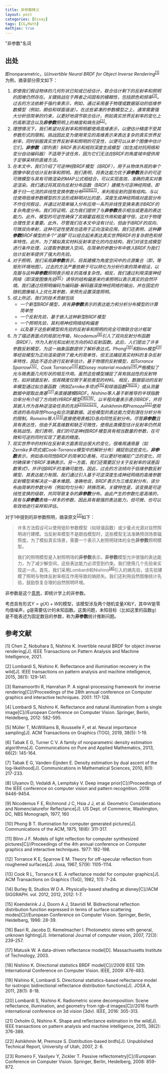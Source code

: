 ```yaml
---
title: 非参数释义
layout: post
categories: [Essay]
tags: [CG,Math]
mathjax: true
---
```


"非参数"名词

<!-- more -->

## 出处


即nonparametric，以*Invertible Neural BRDF for Object Inverse Rendering*<sup><a class=n href="#ref1">[1]</a></sup>为例，摘录部分原文如下：

1. *即使我们假设物体的几何形状已知或已经估计，联合估计剩下的反射率和照明的困难仍然存在。关键挑战在于两者之间固有的模糊性，包括颜色和频率<sup><a class=n href="#ref3">[3]</a></sup>。过去的方法依赖于强约束表示，例如，通过采用基于物理或数据驱动的低维参数模型（例如，朗伯和球面谐波）。在这些紧凑的参数模型之上，通常需要强大分析但简单的约束，以更好地调节联合估计，例如真实世界反射率的变化上的高斯混合以及**非参数**照明上的梯度和熵先验<sup><a class=n href="#ref2">[2]</a></sup>。*
2. *理想情况下，我们希望对反射率和照明都使用高维表示，以便估计精度不受其参数形式的限制。挑战因此变为使用常见的高维表示来表达复杂的真实世界反射率，同时驯服真实世界反射率和照明的可变性，以便可以从单个图像中估计它们。**非参数**（即列表）BRDF表示和规则深度生成模型（如生成对抗网络和变分自动编码器）不适用于该任务，因为它们无法在BRDF的角度域中提供用于足够采样的直接方法。*
3. *在本文中，我们介绍了可逆神经BRDF模型（iBRDF），用于从物体外观的单个图像中联合估计反射率和照明。我们表明，将表达能力优于**非参数**表示的可逆可微模型与具有可微渲染的MAP公式相结合，可以实现高效、准确的真实对象逆渲染。我们通过将其双向反射分布函数（BRDF）建模为可逆神经网络，即基于归一化流的非线性变换参数分布<sup><a class=n href="#ref5">[5]</a></sup><sup><a class=n href="#ref6">[6]</a></sup><sup><a class=n href="#ref7">[7]</a></sup>，来利用反射的固有结构。与以往使用低维参数模型的方法形成鲜明对比的是，深度生成神经网络对底层分布不作任何假设，并通过对简单输入分布应用一系列非线性变换来表示BRDF的复杂角度分布。我们将证明，这为我们提供了与**非参数**表示相当或更高的表达能力。此外，模型的可逆性确保了亥姆霍兹相互作用和能量守恒，这对于物理合理性至关重要。此外，尽管我们在本文中没有讨论，但由于iBRDF的双向、可微双向单射，这种可逆性使其也适用于正向渲染应用。我们还表明，这种**非参数**BRDF模型的多个“波瓣”可以组合起来表达真实世界BRDF的复杂颜色和频率特性。此外，为了模拟真实材料反射率变化的内在结构，我们对该生成模型进行条件处理，以提取参数嵌入空间。在简单的参数分布中嵌入BRDF为我们估计反射率提供了强大的先验。*
4. *对于照明，我们采用**非参数**表示，将其建模为角度空间中的点源集合（即，等矩形环境地图）。过去的方法严重依赖于可以转化为分析约束的简单假设，以克服与这种**非参数**照明表示相关的高维复杂性。相反，我们通过利用深度神经网络（即深度图像先验<sup><a class=n href="#ref8">[8]</a></sup>）诱导的结构偏差来约束照明以表示真实的自然环境。我们通过将照明编码为编码器-解码器深度神经网络的输出，并在固定的随机图像输入上优化其参数，来预先设置深度照明。*
5. *综上所述，我们的技术贡献包括*
   - *一个新型BRDF模型，具有**非参数**表示的表达能力和分析分布模型的计算简单性*
   - *一个反射先验，基于嵌入这种新型BRDF模型*
   - *一个照明先验，其利用神经网络结构偏差*
   - *以及基于这些新模型和先验的反射率和照明的完全可微联合估计框架*
6. *为了描述表面点的局部光传输，Nicodemus<sup><a class=n href="#ref9">[9]</a></sup>引入了双向反射分布函数（BRDF），作为入射光和出射光方向的4D反射函数。此后，人们提出了许多参数反射模型，为这一抽象函数提供了解析表达式。Phong<sup><a class=n href="#ref10">[10]</a></sup>和Blinn模型<sup><a class=n href="#ref11">[11]</a></sup>等经验模型为正向渲染提供了极大的简单性，但无法捕捉真实材料的复杂反射率特性，因此不适合进行反射率估计。基于物理的反射模型，如Torrance Sparrow<sup><a class=n href="#ref12">[12]</a></sup>、Cook Torrance<sup><a class=n href="#ref13">[13]</a></sup>和Disney material models<sup><a class=n href="#ref14">[14]</a></sup>严格模拟了光与微表面几何形状的相互作用。虽然这些模型捕捉了具有挑战性的反射特性，如非镜面反射，但其精度仅限于某些类型的材料。*
   *相反，数据驱动的反射率模型通过拟合基函数（例如Zernike多项式<sup><a class=n href="#ref15">[15]</a></sup>和球谐函数<sup><a class=n href="#ref16">[16]</a></sup><sup><a class=n href="#ref3">[3]</a></sup>）或从测量数据中提取此类基<sup><a class=n href="#ref17">[17]</a></sup>来直接建模BRDF。Nishino等人基于新推导的半球指数功率分布介绍了方向统计BRDF模型<sup><a class=n href="#ref18">[18]</a></sup><sup><a class=n href="#ref19">[19]</a></sup>，以半程向量表示表示BRDF，并将其嵌入作为各种逆渲染任务的先验<sup><a class=n href="#ref20">[20]</a></sup><sup><a class=n href="#ref2">[2]</a></sup><sup><a class=n href="#ref21">[21]</a></sup>。Ashikhmin和Premoze<sup><a class=n href="#ref22">[22]</a></sup>使用改进的各向异性Phong拟合测量数据。这些模型的表达能力受到潜在分析分布的限制。Romeiro等人<sup><a class=n href="#ref23">[23]</a></sup>直接使用表格2D各向同性反射分布。尽管**非参数**且具有表达性，但由于其高维数和缺乏可微性，使用此类模型估计反射率仍然具有挑战性。我们表明，我们的可逆神经BRDF模型具有相当数量的参数，在可微和可逆的同时实现了更高的精度。*
7. *现实世界中的材料在反射率方面表现出很大的变化，很难用通用基（如Zernike多项式或Cook-Torrance模型中的解析分布）捕捉到这些变化。**非参数**表示，例如各向同性BRDF的简单3D表格，可以更好地捕捉广泛的变化，同时确保单个BRDF准确表示。另一方面，我们还需要区分关于反射率的误差函数等式1，并评估BRDF的准确可能性。因此，过去的方法倾向于低维参数反射模型，其表达能力有限。我们通过引入基于可逆深度生成神经网络的高维参数反射模型来解决这一基本难题。准确地说，BRDF表示为三维反射分布，该分布由简单的参数分布（例如均匀分布）转换而来。关键特性是，该变换是可逆线性变换的级联，共同导致复杂的**非参数**分布。由此产生的参数化是高维的，具有与**非参数**表格一样多的参数，因此具有极强的表达能力，但可微，也可以有效地进行采样和评估。*

对于1中提到的非参数照明，摘录原文<sup><a class=n href="#ref2">[2]</a></sup>如下：

> 许多方法假设可以使用低阶参数模型（如球谐函数）或少量点光源对自然照明进行建模。当反射率模型不是朗伯模型时，这些模型无法准确预测场景辐照度。为了模拟真实场景，需要一个表示入射照明球体的全色**非参数**照明模型。
>
> 我们的照明模型是入射照明场的**非参数**表示。**非参数**模型允许很强的表达能力，为了减少解空间，这些表达能力必须受到约束。我们使用几个先验来实现这一点。首先，我们采用Lombardi和Nishino<sup><a class=n href="#ref4">[4]</a></sup>引入的熵先验，该先验建模了照明与物体反射率相互作用导致的熵损失。我们还利用自然图像统计先验，鼓励恢复合理的自然照明环境。

非参数是这个[意思](https://zhuanlan.zhihu.com/p/350307389)，即统计学上的非参数。

考虑具有形式$Y=g(X)+W$的模型，该模型涉及两个随机变量$X$和$Y$，其中$W$是零均值噪声，$g$是需要估计的未知函数。这类问题，未知目标（比如这里的函数g）是不能表述为固定数目的参数，称为**非参数**统计推断问题。



## 参考文献

<a name="ref1">[1] Chen Z, Nobuhara S, Nishino K. Invertible neural BRDF for object inverse rendering[J]. IEEE Transactions on Pattern Analysis and Machine Intelligence, 2021.</a>

<a name="ref2">[2] Lombardi S, Nishino K. Reflectance and illumination recovery in the wild[J]. IEEE transactions on pattern analysis and machine intelligence, 2015, 38(1): 129-141.</a>

<a name="ref3">[3] Ramamoorthi R, Hanrahan P. A signal-processing framework for inverse rendering[C]//Proceedings of the 28th annual conference on Computer graphics and interactive techniques. 2001: 117-128.</a>

<a name="ref4">[4] Lombardi S, Nishino K. Reflectance and natural illumination from a single image[C]//European Conference on Computer Vision. Springer, Berlin, Heidelberg, 2012: 582-595.</a>

<a name="ref5">[5] Müller T, McWilliams B, Rousselle F, et al. Neural importance sampling[J]. ACM Transactions on Graphics (TOG), 2019, 38(5): 1-19.</a>

<a name="ref6">[6] Tabak E G, Turner C V. A family of nonparametric density estimation algorithms[J]. Communications on Pure and Applied Mathematics, 2013, 66(2): 145-164.</a>

<a name="ref7">[7] Tabak E G, Vanden-Eijnden E. Density estimation by dual ascent of the log-likelihood[J]. Communications in Mathematical Sciences, 2010, 8(1): 217-233.</a>

<a name="ref8">[8] Ulyanov D, Vedaldi A, Lempitsky V. Deep image prior[C]//Proceedings of the IEEE conference on computer vision and pattern recognition. 2018: 9446-9454.</a>

<a name="ref9">[9] Nicodemus F E, Richmond J C, Hsia J J, et al. Geometric Considerations and Nomenclaturefor Reflectance[J]. US Dept. of Commerce, Washington, DC, NBS Monograph, 1977, 160</a>

<a name="ref10">[10] Phong B T. Illumination for computer generated pictures[J]. Communications of the ACM, 1975, 18(6): 311-317.</a>

<a name="ref11">[11] Blinn J F. Models of light reflection for computer synthesized pictures[C]//Proceedings of the 4th annual conference on Computer graphics and interactive techniques. 1977: 192-198.</a>

<a name="ref12">[12] Torrance K E, Sparrow E M. Theory for off-specular reflection from roughened surfaces[J]. Josa, 1967, 57(9): 1105-1114.</a>

<a name="ref13">[13] Cook R L, Torrance K E. A reflectance model for computer graphics[J]. ACM Transactions on Graphics (ToG), 1982, 1(1): 7-24.</a>

<a name="ref14">[14] Burley B, Studios W D A. Physically-based shading at disney[C]//ACM SIGGRAPH. vol. 2012, 2012, 2012: 1-7.</a>

<a name="ref15">[15] Koenderink J J, Doorn A J, Stavridi M. Bidirectional reflection distribution function expressed in terms of surface scattering modes[C]//European Conference on Computer Vision. Springer, Berlin, Heidelberg, 1996: 28-39. </a>

<a name="ref16">[16] Basri R, Jacobs D, Kemelmacher I. Photometric stereo with general, unknown lighting[J]. International Journal of computer vision, 2007, 72(3): 239-257.</a>

<a name="ref17">[17] Matusik W. A data-driven reflectance model[D]. Massachusetts Institute of Technology, 2003. </a>

<a name="ref18">[18] Nishino K. Directional statistics BRDF model[C]//2009 IEEE 12th International Conference on Computer Vision. IEEE, 2009: 476-483.</a>

<a name="ref19">[19] Nishino K, Lombardi S. Directional statistics-based reflectance model for isotropic bidirectional reflectance distribution functions[J]. JOSA A, 2011, 28(1): 8-18.</a>

<a name="ref20">[20] Lombardi S, Nishino K. Radiometric scene decomposition: Scene reflectance, illumination, and geometry from rgb-d images[C]//2016 fourth international conference on 3d vision (3dv). IEEE, 2016: 305-313.</a>

<a name="ref21">[21] Oxholm G, Nishino K. Shape and reflectance estimation in the wild[J]. IEEE transactions on pattern analysis and machine intelligence, 2015, 38(2): 376-389.</a>

<a name="ref22">[22] Ashikhmin M, Premoze S. Distribution-based brdfs[J]. Unpublished Technical Report, University of Utah, 2007, 2: 6.</a>

<a name="ref23">[23] Romeiro F, Vasilyev Y, Zickler T. Passive reflectometry[C]//European Conference on Computer Vision. Springer, Berlin, Heidelberg, 2008: 859-872.</a>

